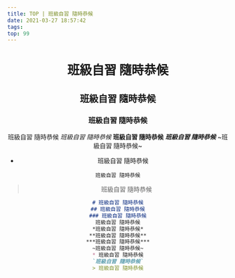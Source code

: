 ```yaml
---
title: TOP | 班級自習 隨時恭候
date: 2021-03-27 18:57:42
tags:
top: 99
---
```


<p><center>

# 班級自習 隨時恭候
## 班級自習 隨時恭候
### 班級自習 隨時恭候

<!-- more -->

班級自習 隨時恭候
*班級自習 隨時恭候*
**班級自習 隨時恭候**
***班級自習 隨時恭候***
~班級自習 隨時恭候~

* 班級自習 隨時恭候

`班級自習 隨時恭候`
> 班級自習 隨時恭候

```markdown
# 班級自習 隨時恭候
## 班級自習 隨時恭候
### 班級自習 隨時恭候
班級自習 隨時恭候
*班級自習 隨時恭候*
**班級自習 隨時恭候**
***班級自習 隨時恭候***
~班級自習 隨時恭候~
* 班級自習 隨時恭候
`班級自習 隨時恭候`
> 班級自習 隨時恭候
```
</center></p>